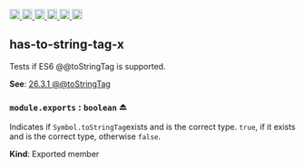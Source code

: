 <a
  href="https://travis-ci.org/Xotic750/has-to-string-tag-x"
  title="Travis status">
<img
  src="https://travis-ci.org/Xotic750/has-to-string-tag-x.svg?branch=master"
  alt="Travis status" height="18">
</a>
<a
  href="https://david-dm.org/Xotic750/has-to-string-tag-x"
  title="Dependency status">
<img src="https://david-dm.org/Xotic750/has-to-string-tag-x/status.svg"
  alt="Dependency status" height="18"/>
</a>
<a
  href="https://david-dm.org/Xotic750/has-to-string-tag-x?type=dev"
  title="devDependency status">
<img src="https://david-dm.org/Xotic750/has-to-string-tag-x/dev-status.svg"
  alt="devDependency status" height="18"/>
</a>
<a
  href="https://badge.fury.io/js/has-to-string-tag-x"
  title="npm version">
<img src="https://badge.fury.io/js/has-to-string-tag-x.svg"
  alt="npm version" height="18">
</a>
<a
  href="https://www.jsdelivr.com/package/npm/has-to-string-tag-x"
  title="jsDelivr hits">
<img src="https://data.jsdelivr.com/v1/package/npm/has-to-string-tag-x/badge?style=rounded"
  alt="jsDelivr hits" height="18">
</a>
<a
  href="https://bettercodehub.com/results/Xotic750/has-to-string-tag-x"
  title="bettercodehub score">
<img src="https://bettercodehub.com/edge/badge/Xotic750/has-to-string-tag-x?branch=master"
  alt="bettercodehub score" height="18">
</a>

<a name="module_has-to-string-tag-x"></a>

## has-to-string-tag-x

Tests if ES6 @@toStringTag is supported.

**See**: [26.3.1 @@toStringTag](http://www.ecma-international.org/ecma-262/6.0/#sec-@@tostringtag)  

<a name="exp_module_has-to-string-tag-x--module.exports"></a>

### `module.exports` : <code>boolean</code> ⏏

Indicates if `Symbol.toStringTag`exists and is the correct type.
`true`, if it exists and is the correct type, otherwise `false`.

**Kind**: Exported member
